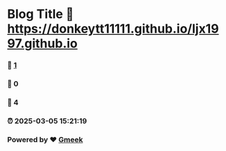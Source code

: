 # Blog Title :link: https://donkeytt11111.github.io/ljx1997.github.io 
### :page_facing_up: [1](https://donkeytt11111.github.io/ljx1997.github.io/tag.html) 
### :speech_balloon: 0 
### :hibiscus: 4 
### :alarm_clock: 2025-03-05 15:21:19 
### Powered by :heart: [Gmeek](https://github.com/Meekdai/Gmeek)
